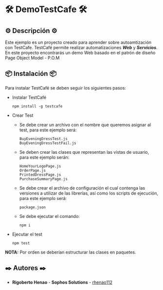 # 🛠️ DemoTestCafe 🛠️ 

## ⚙️ Descripción ⚙️

Este ejemplo es un proyecto creado para aprender sobre autoamtización con TestCafe. TestCafé permite realizar automatizaciones _**Web**_ y _**Servicios**_. En este proyecto encontrarás un demo Web basado en el patrón de diseño Page Object Model - P.O.M

## 📦 Instalación 📦

Para instalar TestCafé se deben seguir los siguientes pasos: 

* Instalar TestCafé

	```
	npm install -g testcafe
	```

* Crear Test

	* Se debe crear un archivo con el nombre que queremos asignar al test, para este ejemplo será:

		```
		BuyEveningDressTest.js
		BuyEveningDressTestFail.js
		```

	* Se deben crear las clases que representan las vistas de usuario, para este ejemplo serán: 

		```
		HomeYourLogoPage.js
		OrderPage.js
		PrintedDressPage.js
		PurchaseSummaryPage.js
		```

	* Se debe crear el archivo de configuración el cual contenga las versiones a utilizar de las librerías, así como los scripts de ejecución, para este ejemplo será:  

		```
		package.json
		```

	* Se debe ejecutar el comando:

		```
		npm i
		```

* Ejecutar el test

	```
	npm test
	```

**NOTA:** Por orden se deberían estructurar las clases en paquetes. 

## ✒️ Autores ✒️
* **Rigoberto Henao** - **Sophos Solutions** - [rhenao112](https://github.com/rhenao112)
